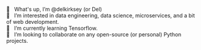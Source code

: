 👋  &nbsp;&nbsp;What's up, I’m @delkirksey (or Del) <br/>
👀  &nbsp;&nbsp;I’m interested in data engineering, data science, microservices, and a bit of web development. <br/>
🌱  &nbsp;&nbsp;I’m currently learning Tensorflow. <br/>
💞️  &nbsp;&nbsp;I’m looking to collaborate on any open-source (or personal) Python projects. <br/>

<!---
delkirksey/delkirksey is a ✨ special ✨ repository because its `README.md` (this file) appears on your GitHub profile.
You can click the Preview link to take a look at your changes.
--->
